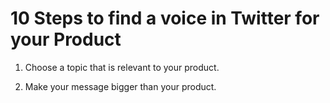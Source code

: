 # 10 Steps to find a voice in Twitter for your Product


1. Choose a topic that is relevant to your product.

2. Make your message bigger than your product.
